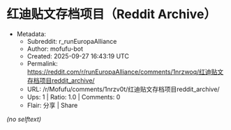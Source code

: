 # 红迪贴文存档项目（Reddit Archive）

- Metadata:
  - Subreddit: r_runEuropaAlliance
  - Author: mofufu-bot
  - Created: 2025-09-27 16:43:19 UTC
  - Permalink: https://reddit.com/r/runEuropaAlliance/comments/1nrzwoq/红迪贴文存档项目reddit_archive/
  - URL: /r/Mofufu/comments/1nrzv0t/红迪贴文存档项目reddit_archive/
  - Ups: 1 | Ratio: 1.0 | Comments: 0
  - Flair: 分享 | Share

_(no selftext)_
